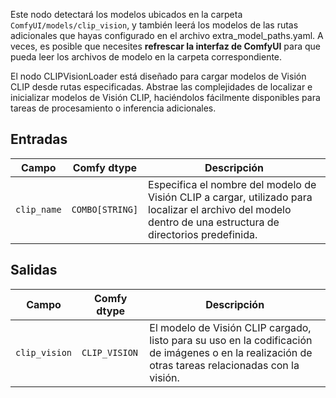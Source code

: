 Este nodo detectará los modelos ubicados en la carpeta `ComfyUI/models/clip_vision`, y también leerá los modelos de las rutas adicionales que hayas configurado en el archivo extra_model_paths.yaml. A veces, es posible que necesites **refrescar la interfaz de ComfyUI** para que pueda leer los archivos de modelo en la carpeta correspondiente.

El nodo CLIPVisionLoader está diseñado para cargar modelos de Visión CLIP desde rutas especificadas. Abstrae las complejidades de localizar e inicializar modelos de Visión CLIP, haciéndolos fácilmente disponibles para tareas de procesamiento o inferencia adicionales.

## Entradas

| Campo       | Comfy dtype | Descripción                                                                       |
|-------------|-------------|-----------------------------------------------------------------------------------|
| `clip_name` | `COMBO[STRING]` | Especifica el nombre del modelo de Visión CLIP a cargar, utilizado para localizar el archivo del modelo dentro de una estructura de directorios predefinida. |

## Salidas

| Campo          | Comfy dtype     | Descripción                                                              |
|----------------|-----------------|--------------------------------------------------------------------------|
| `clip_vision`  | `CLIP_VISION`   | El modelo de Visión CLIP cargado, listo para su uso en la codificación de imágenes o en la realización de otras tareas relacionadas con la visión. |
